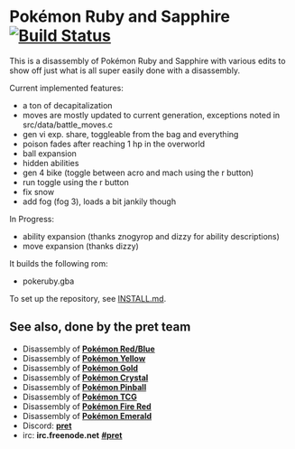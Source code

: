 # Pokémon Ruby and Sapphire [![Build Status][travis-badge]][travis]

This is a disassembly of Pokémon Ruby and Sapphire with various edits to show off just what is all super easily done with a disassembly.

Current implemented features:
* a ton of decapitalization
* moves are mostly updated to current generation, exceptions noted in src/data/battle_moves.c
* gen vi exp. share, toggleable from the bag and everything
* poison fades after reaching 1 hp in the overworld
* ball expansion
* hidden abilities 
* gen 4 bike (toggle between acro and mach using the r button)
* run toggle using the r button
* fix snow
* add fog (fog 3), loads a bit jankily though

In Progress:
* ability expansion (thanks znogyrop and dizzy for ability descriptions)
* move expansion (thanks dizzy)

It builds the following rom:

* pokeruby.gba

To set up the repository, see [INSTALL.md](INSTALL.md).

## See also, done by the pret team

* Disassembly of [**Pokémon Red/Blue**][pokered]
* Disassembly of [**Pokémon Yellow**][pokeyellow]
* Disassembly of [**Pokémon Gold**][pokegold]
* Disassembly of [**Pokémon Crystal**][pokecrystal]
* Disassembly of [**Pokémon Pinball**][pokepinball]
* Disassembly of [**Pokémon TCG**][poketcg]
* Disassembly of [**Pokémon Fire Red**][pokefirered]
* Disassembly of [**Pokémon Emerald**][pokeemerald]
* Discord: [**pret**][Discord]
* irc: **irc.freenode.net** [**#pret**][irc]

[pokered]: https://github.com/pret/pokered
[pokeyellow]: https://github.com/pret/pokeyellow
[pokegold]: https://github.com/pret/pokegold
[pokecrystal]: https://github.com/pret/pokecrystal
[pokepinball]: https://github.com/pret/pokepinball
[poketcg]: https://github.com/pret/poketcg
[pokefirered]: https://github.com/pret/pokefirered
[pokeemerald]: https://github.com/pret/pokeemerald
[Discord]: https://discord.gg/cJxDDVP
[irc]: https://kiwiirc.com/client/irc.freenode.net/?#pret
[travis]: https://travis-ci.org/pret/pokeruby
[travis-badge]: https://travis-ci.org/pret/pokeruby.svg?branch=master
